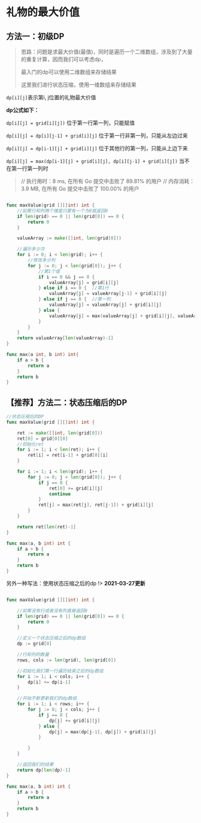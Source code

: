 # 礼物的最大价值


## 方法一：初级DP

> 思路：问题是求最大价值(最值)，同时是遍历一个二维数组，涉及到了大量的重复计算，因而我们可以考虑dp，
>
> 最入门的dp可以使用二维数组来存储结果
>
> 这里我们进行状态压缩，使用一维数组来存储结果

`dp[i][j]`表示第i, j位置的礼物最大价值

**dp公式如下：**

`dp[i][j] = grid[i][j])` 位于第一行第一列，只能赋值

`dp[i][j] = dp[i][j-1] + grid[i][j]` 位于第一行非第一列，只能从左边过来

`dp[i][j] = dp[i-1][j] + grid[i][j]` 位于其他行的第一列，只能从上边下来

`dp[i][j] = max(dp[i-1][j] + grid[i][j], dp[i][j-1] + grid[i][j])`  当不在第一行第一列时

> // 执行用时：8 ms, 在所有 Go 提交中击败了 89.81% 的用户
>            // 内存消耗：3.9 MB, 在所有 Go 提交中击败了 100.00% 的用户

```go

func maxValue(grid [][]int) int {
	//如果行和列两个维度只要有一个为0就返回0
	if len(grid) == 0 || len(grid[0]) == 0 {
		return 0
	}

	valueArray := make([]int, len(grid[0]))

	//遍历多少次
	for i := 0; i < len(grid); i++ {
		//修改多少列
		for j := 0; j < len(grid[0]); j++ {
			//第1个值
			if i == 0 && j == 0 {
				valueArray[j] = grid[i][j]
			} else if i == 0 {	//第1行
				valueArray[j] = valueArray[j-1] + grid[i][j]
			} else if j == 0 {  //第一列
				valueArray[j] = valueArray[j] + grid[i][j]
			} else {
				valueArray[j] = max(valueArray[j] + grid[i][j], valueArray[j-1] + grid[i][j])
			}
		}
	}
    return valueArray[len(valueArray)-1]
}

func max(a int, b int) int{
	if a > b {
		return a
	} 
	return b
}
```

## 【推荐】方法二：状态压缩后的DP

```go
//状态压缩后的DP
func maxValue(grid [][]int) int {

	ret := make([]int, len(grid[0]))
	ret[0] = grid[0][0]
	//初始化ret
	for i := 1; i < len(ret); i++ {
		ret[i] = ret[i-1] + grid[0][i]
	}

	for i := 1; i < len(grid); i++ {
		for j := 0; j < len(grid[0]); j++ {
			if j == 0 {
				ret[0] += grid[i][j]
				continue
			}
			ret[j] = max(ret[j], ret[j-1]) + grid[i][j]
		}
	}

	return ret[len(ret)-1]
}

func max(a, b int) int {
	if a > b {
		return a
	}
	return b
}
```

另外一种写法：使用状态压缩之后的dp
!> **2021-03-27更新**
```go

func maxValue(grid [][]int) int {

	//如果没有行或者没有列直接返回0
	if len(grid) == 0 || len(grid[0]) == 0 {
		return 0
	}

	//定义一个状态压缩之后的dp数组
	dp := grid[0]

	//行和列的数量
	rows, cols := len(grid), len(grid[0])

	//初始化我们第一行遍历结束之后的dp数组
	for i := 1; i < cols; i++ {
		dp[i] += dp[i-1]
	}

	//开始不断更新我们的dp数组
	for i := 1; i < rows; i++ {
		for j := 0; j < cols; j++ {
			if j == 0 {
				dp[j] += grid[i][j]
			} else {
				dp[j] = max(dp[j-1], dp[j]) + grid[i][j]
			}

		}
	}

	//返回我们的结果
	return dp[len(dp)-1]
}

func max(a, b int) int {
	if a > b {
		return a
	}
	return b
}
```